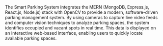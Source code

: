 The Smart Parking System integrates the MERN (MongoDB, Express.js, React.js, Node.js) stack with OpenCV to provide a modern, software-driven parking management system. By using cameras to capture live video feeds and computer vision techniques to analyze parking spaces, the system identifies occupied and vacant spots in real time. This data is displayed on an interactive web-based interface, enabling users to quickly locate available parking spaces.
